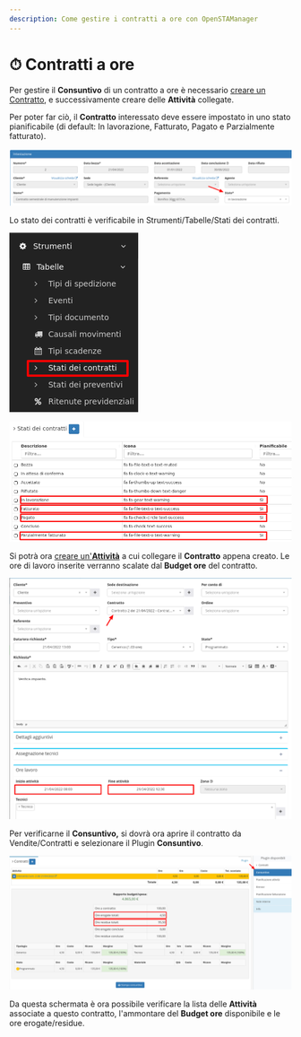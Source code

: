 ```yaml
---
description: Come gestire i contratti a ore con OpenSTAManager
---
```


# ⏱ Contratti a ore

Per gestire il **Consuntivo** di un contratto a ore è necessario [creare un Contratto](https://github.com/devcode-it/openstamanager-docs/blob/master/esempi/broken-reference/README.md), e successivamente creare delle **Attività** collegate.

Per poter far ciò, il **Contratto** interessato deve essere impostato in uno stato pianificabile (di default: In lavorazione, Fatturato, Pagato e Parzialmente fatturato).

![](<../../.gitbook/assets/immagine (248).png>)

Lo stato dei contratti è verificabile in Strumenti/Tabelle/Stati dei contratti.

![](<../../.gitbook/assets/immagine (259).png>)

![](<../../.gitbook/assets/immagine (363).png>)

Si potrà ora [creare un'**Attività**](../../openstamanager/modules/attivita/creazione.md) a cui collegare il **Contratto** appena creato. Le ore di lavoro inserite verranno scalate dal **Budget ore** del contratto.

![](<../../.gitbook/assets/immagine (4) (2).png>)

Per verificarne il **Consuntivo,** si dovrà ora aprire il contratto da Vendite/Contratti e selezionare il Plugin **Consuntivo**.

![](<../../.gitbook/assets/immagine (157).png>)

Da questa schermata è ora possibile verificare la lista delle **Attività** associate a questo contratto, l'ammontare del **Budget ore** disponibile e le ore erogate/residue.
